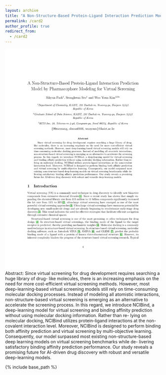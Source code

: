 ```yaml
---
layout: archive
title: "A Non-Structure-Based Protein-Ligand Interaction Prediction Model by Pharmacophore Modeling for Virtual Screening"
permalink: /card2
author_profile: true
redirect_from: 
  - /card2
---
```

![URP](../images/urpfull.png)
Abstract: Since virtual screening for drug development requires searching a huge library of drug- like molecules, there is an increasing emphasis on the need for more cost-efficient virtual screening methods. However, most deep-learning-based virtual screening models still rely on time-consuming molecular docking processes. Instead of modeling all atomistic interactions, non-structure-based virtual screening is emerging as an alternative to accelerate the screening process. In this regard, we introduce NCIBind, a deep-learning model for virtual screening and binding affinity prediction without using molecular docking information. Rather than re- lying on molecular docking, NCIBind utilizes protein-ligand interactions at the non-covalent interaction level. Moreover, NCIBind is designed to perform binding both affinity prediction and virtual screening by multi-objective learning. Consequently, our model surpassed most existing non-structure-based deep learning models on virtual screening benchmarks while de- livering satisfactory binding affinity prediction performance. Our study reveals a promising future for AI-driven drug discovery with robust and versatile deep-learning models.

{% include base_path %}